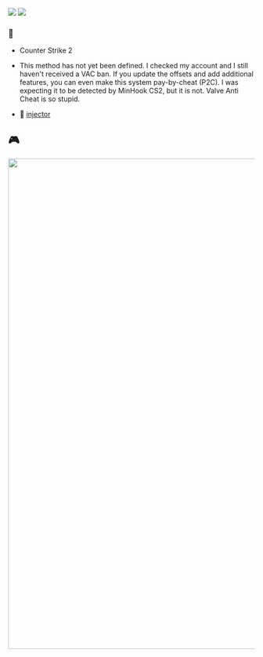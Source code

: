![](https://img.shields.io/github/stars/refo0/cs2-glow)
![](https://img.shields.io/github/forks/refo0/cs2-glow)

### 🧾

- Counter Strike 2

- This method has not yet been defined. I checked my account and I still haven't received a VAC ban. If you update the offsets and add additional features, you can even make this system pay-by-cheat (P2C). I was expecting it to be detected by MinHook CS2, but it is not. Valve Anti Cheat is so stupid.

- 💉 [injector](https://github.com/refo0/injector)


## 🎮
<img width=1000 src="https://github.com/ReFo0/cs2-internal-glow/blob/ReFo/image.png">
